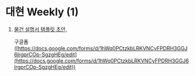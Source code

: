 # 대현 Weekly (1)

1. [물건 설명서 탬플릿 초안](https://www.notion.so/c6fbdd4700e940e29f7477bf6e55b716?pvs=21), 
    
    구글폼([https://docs.google.com/forms/d/1hWq0PCtzkbLRKVNCyFPDRH3GGJ6lrgprCOp-SgzgHEg/edit](https://docs.google.com/forms/d/1hWq0PCtzkbLRKVNCyFPDRH3GGJ6lrgprCOp-SgzgHEg/edit))
